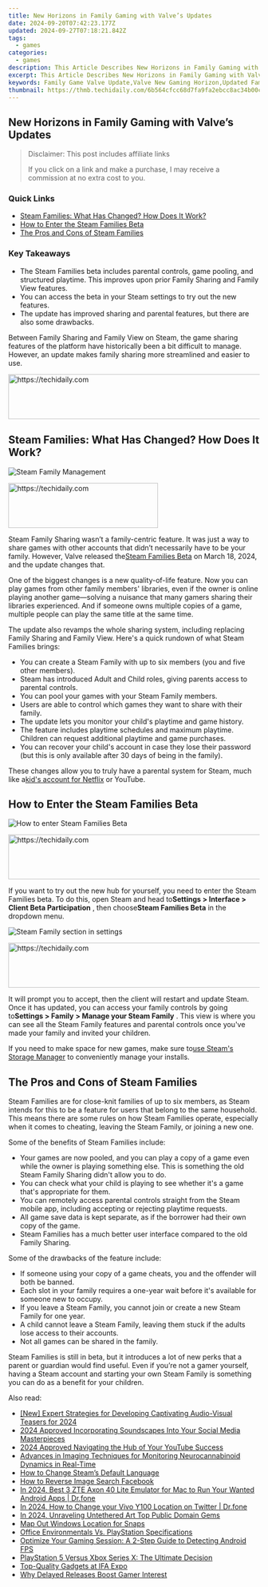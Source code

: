 ```yaml
---
title: New Horizons in Family Gaming with Valve’s Updates
date: 2024-09-20T07:42:23.177Z
updated: 2024-09-27T07:18:21.842Z
tags:
  - games
categories:
  - games
description: This Article Describes New Horizons in Family Gaming with Valve’s Updates
excerpt: This Article Describes New Horizons in Family Gaming with Valve’s Updates
keywords: Family Game Valve Update,Valve New Gaming Horizon,Updated Family Games,Valve Gaming Advances,Valve Family Game Updates,Horizon Gaming Valve,Next-Gen Family Games
thumbnail: https://thmb.techidaily.com/6b564cfcc68d7fa9fa2ebcc8ac34b00c6e2d610d2ee82b6185002beb469144e3.jpg
---
```


## New Horizons in Family Gaming with Valve’s Updates

>  Disclaimer: This post includes affiliate links
>
>  If you click on a link and make a purchase, I may receive a commission at no extra cost to you.
>

### Quick Links

* [Steam Families: What Has Changed? How Does It Work?](#steam-families-what-has-changed-how-does-it-work)
* [How to Enter the Steam Families Beta](#how-to-enter-the-steam-families-beta)
* [The Pros and Cons of Steam Families](#the-pros-and-cons-of-steam-families)

### Key Takeaways

* The Steam Families beta includes parental controls, game pooling, and structured playtime. This improves upon prior Family Sharing and Family View features.
* You can access the beta in your Steam settings to try out the new features.
* The update has improved sharing and parental features, but there are also some drawbacks.

 Between Family Sharing and Family View on Steam, the game sharing features of the platform have historically been a bit difficult to manage. However, an update makes family sharing more streamlined and easier to use.

<!-- affiliate ads begin -->
<a href="https://appsumo.8odi.net/c/5597632/2043617/7443" target="_top" id="2043617">
  <img src="//a.impactradius-go.com/display-ad/7443-2043617" border="0" alt="https://techidaily.com" width="728" height="90"/>
</a>
<img height="0" width="0" src="https://appsumo.8odi.net/i/5597632/2043617/7443" style="position:absolute;visibility:hidden;" border="0" />
<!-- affiliate ads end -->

## Steam Families: What Has Changed? How Does It Work?

![Steam Family Management](https://static1.makeuseofimages.com/wordpress/wp-content/uploads/2024/03/steam-family-management-1.jpg)

<!-- affiliate ads begin -->
<a href="https://aligracehair.sjv.io/c/5597632/1997717/19272" target="_top" id="1997717">
  <img src="//a.impactradius-go.com/display-ad/19272-1997717" border="0" alt="https://techidaily.com" width="300" height="90"/>
</a>
<img height="0" width="0" src="https://aligracehair.sjv.io/i/5597632/1997717/19272" style="position:absolute;visibility:hidden;" border="0" />
<!-- affiliate ads end -->

 Steam Family Sharing wasn’t a family-centric feature. It was just a way to share games with other accounts that didn’t necessarily have to be your family. However, Valve released the[Steam Families Beta](https://store.steampowered.com/news/app/593110/view/4149575031735702628) on March 18, 2024, and the update changes that.

 One of the biggest changes is a new quality-of-life feature. Now you can play games from other family members' libraries, even if the owner is online playing another game—solving a nuisance that many gamers sharing their libraries experienced. And if someone owns multiple copies of a game, multiple people can play the same title at the same time.

 The update also revamps the whole sharing system, including replacing Family Sharing and Family View. Here's a quick rundown of what Steam Families brings:

* You can create a Steam Family with up to six members (you and five other members).
* Steam has introduced Adult and Child roles, giving parents access to parental controls.
* You can pool your games with your Steam Family members.
* Users are able to control which games they want to share with their family.
* The update lets you monitor your child's playtime and game history.
* The feature includes playtime schedules and maximum playtime. Children can request additional playtime and game purchases.
* You can recover your child's account in case they lose their password (but this is only available after 30 days of being in the family).

 These changes allow you to truly have a parental system for Steam, much like a[kid's account for Netflix](https://www.makeuseof.com/how-to-create-netflix-kids-profile/) or YouTube.

## How to Enter the Steam Families Beta

![How to enter Steam Families Beta](https://static1.makeuseofimages.com/wordpress/wp-content/uploads/2024/03/how-to-enter-steam-families-beta.JPG)

<!-- affiliate ads begin -->
<a href="https://appsumo.8odi.net/c/5597632/2105870/7443" target="_top" id="2105870">
  <img src="//a.impactradius-go.com/display-ad/7443-2105870" border="0" alt="https://techidaily.com" width="728" height="90"/>
</a>
<img height="0" width="0" src="https://appsumo.8odi.net/i/5597632/2105870/7443" style="position:absolute;visibility:hidden;" border="0" />
<!-- affiliate ads end -->

 If you want to try out the new hub for yourself, you need to enter the Steam Families beta. To do this, open Steam and head to**Settings > Interface > Client Beta Participation** , then choose**Steam Families Beta** in the dropdown menu.

![Steam Family section in settings](https://static1.makeuseofimages.com/wordpress/wp-content/uploads/2024/03/steam-family-section-in-settings.jpg)

<!-- affiliate ads begin -->
<a href="https://appsumo.8odi.net/c/5597632/2118312/7443" target="_top" id="2118312">
  <img src="//a.impactradius-go.com/display-ad/7443-2118312" border="0" alt="https://techidaily.com" width="728" height="90"/>
</a>
<img height="0" width="0" src="https://appsumo.8odi.net/i/5597632/2118312/7443" style="position:absolute;visibility:hidden;" border="0" />
<!-- affiliate ads end -->

 It will prompt you to accept, then the client will restart and update Steam. Once it has updated, you can access your family controls by going to**Settings > Family** **\> Manage your Steam Family** . This view is where you can see all the Steam Family features and parental controls once you've made your family and invited your children.

 If you need to make space for new games, make sure to[use Steam's Storage Manager](https://www.makeuseof.com/how-to-use-steam-storage-manager/) to conveniently manage your installs.

## The Pros and Cons of Steam Families

 Steam Families are for close-knit families of up to six members, as Steam intends for this to be a feature for users that belong to the same household. This means there are some rules on how Steam Families operate, especially when it comes to cheating, leaving the Steam Family, or joining a new one.

Some of the benefits of Steam Families include:

* Your games are now pooled, and you can play a copy of a game even while the owner is playing something else. This is something the old Steam Family Sharing didn't allow you to do.
* You can check what your child is playing to see whether it's a game that's appropriate for them.
* You can remotely access parental controls straight from the Steam mobile app, including accepting or rejecting playtime requests.
* All game save data is kept separate, as if the borrower had their own copy of the game.
* Steam Families has a much better user interface compared to the old Family Sharing.

Some of the drawbacks of the feature include:

* If someone using your copy of a game cheats, you and the offender will both be banned.
* Each slot in your family requires a one-year wait before it's available for someone new to occupy.
* If you leave a Steam Family, you cannot join or create a new Steam Family for one year.
* A child cannot leave a Steam Family, leaving them stuck if the adults lose access to their accounts.
* Not all games can be shared in the family.

 Steam Families is still in beta, but it introduces a lot of new perks that a parent or guardian would find useful. Even if you’re not a gamer yourself, having a Steam account and starting your own Steam Family is something you can do as a benefit for your children.

<ins class="adsbygoogle"
     style="display:block"
     data-ad-format="autorelaxed"
     data-ad-client="ca-pub-7571918770474297"
     data-ad-slot="1223367746"></ins>

<ins class="adsbygoogle"
     style="display:block"
     data-ad-client="ca-pub-7571918770474297"
     data-ad-slot="8358498916"
     data-ad-format="auto"
     data-full-width-responsive="true"></ins>

<span class="atpl-alsoreadstyle">Also read:</span>
<div><ul>
<li><a href="https://fox-friendly.techidaily.com/new-expert-strategies-for-developing-captivating-audio-visual-teasers-for-2024/"><u>[New] Expert Strategies for Developing Captivating Audio-Visual Teasers for 2024</u></a></li>
<li><a href="https://some-knowledge.techidaily.com/2024-approved-incorporating-soundscapes-into-your-social-media-masterpieces/"><u>2024 Approved Incorporating Soundscapes Into Your Social Media Masterpieces</u></a></li>
<li><a href="https://youtube-webster.techidaily.com/approved-navigating-the-hub-of-your-youtube-success/"><u>2024 Approved Navigating the Hub of Your YouTube Success</u></a></li>
<li><a href="https://games-able.techidaily.com/advances-in-imaging-techniques-for-monitoring-neurocannabinoid-dynamics-in-real-time/"><u>Advances in Imaging Techniques for Monitoring Neurocannabinoid Dynamics in Real-Time</u></a></li>
<li><a href="https://games-able.techidaily.com/how-to-change-steams-default-language/"><u>How to Change Steam’s Default Language</u></a></li>
<li><a href="https://facebook-video-recording.techidaily.com/how-to-reverse-image-search-facebook/"><u>How to Reverse Image Search Facebook</u></a></li>
<li><a href="https://screen-mirror.techidaily.com/in-2024-best-3-zte-axon-40-lite-emulator-for-mac-to-run-your-wanted-android-apps-drfone-by-drfone-android/"><u>In 2024, Best 3 ZTE Axon 40 Lite Emulator for Mac to Run Your Wanted Android Apps | Dr.fone</u></a></li>
<li><a href="https://location-social.techidaily.com/in-2024-how-to-change-your-vivo-y100-location-on-twitter-drfone-by-drfone-virtual-android/"><u>In 2024, How to Change your Vivo Y100 Location on Twitter | Dr.fone</u></a></li>
<li><a href="https://some-approaches.techidaily.com/in-2024-unraveling-untethered-art-top-public-domain-gems/"><u>In 2024, Unraveling Untethered Art Top Public Domain Gems</u></a></li>
<li><a href="https://win11-tips.techidaily.com/map-out-windows-location-for-snaps/"><u>Map Out Windows Location for Snaps</u></a></li>
<li><a href="https://games-able.techidaily.com/office-environmentals-vs-playstation-specifications/"><u>Office Environmentals Vs. PlayStation Specifications</u></a></li>
<li><a href="https://games-able.techidaily.com/optimize-your-gaming-session-a-2-step-guide-to-detecting-android-fps/"><u>Optimize Your Gaming Session: A 2-Step Guide to Detecting Android FPS</u></a></li>
<li><a href="https://games-able.techidaily.com/playstation-5-versus-xbox-series-x-the-ultimate-decision/"><u>PlayStation 5 Versus Xbox Series X: The Ultimate Decision</u></a></li>
<li><a href="https://games-able.techidaily.com/top-quality-gadgets-at-ifa-expo/"><u>Top-Quality Gadgets at IFA Expo</u></a></li>
<li><a href="https://games-able.techidaily.com/why-delayed-releases-boost-gamer-interest/"><u>Why Delayed Releases Boost Gamer Interest</u></a></li>
</ul></div>

